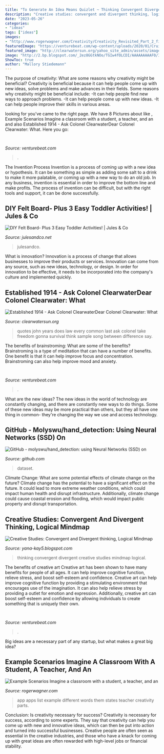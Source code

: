 ```yaml
---
title: "To Generate An Idea Means Quizlet ~ Thinking Convergent Divergent Creative Studies Mindmap Logical"
description: "Creative studies: convergent and divergent thinking, logical mindmap"
date: "2023-05-26"
categories:
- "ideas"
tags: ["ideas"]
images:
- "http://www.rogerwagner.com/Creativity/Creativity_Revisited_Part_2_files/droppedImage_1.jpg"
featuredImage: "https://venturebeat.com/wp-content/uploads/2020/01/Cruise-Track-4-Inside-Vehicle.jpg?w=800"
featured_image: "http://clearwatersun.org/yahoo_site_admin/assets/images/col_cw_from_equinox_issue.98192504_std.png"
image: "http://2.bp.blogspot.com/_2ez8GGtkNOo/TGIw4fOLCDI/AAAAAAAAAF0/IBwLnIXv_fc/s1600/Picture1.jpg"
ShowToc: true
author: "Mallory Stiedemann"
---
```



The purpose of creativity: What are some reasons why creativity might be beneficial?
Creativity is beneficial because it can help people come up with new ideas, solve problems and make advances in their fields. Some reasons why creativity might be beneficial include: 
-It can help people find new ways to approach problems. 
-It can help people come up with new ideas. 
-It can help people improve their skills in various areas.

	

		
looking for  you've came to the right page. We have 8 Pictures about  like , Example Scenarios Imagine a classroom with a student, a teacher, and an and also Established 1914 - ﻿Ask Colonel ClearwaterDear Colonel Clearwater: What. Here you go:
		
    
## 

<img loading=lazy src="https://venturebeat.com/wp-content/uploads/2020/05/hp-spring-5.jpg" onerror="this.onerror=null;this.src='https://tse2.mm.bing.net/th?id=OIP.fXSXyjRlr5jTrM8LdxvxWQHaFj&amp;pid=15.1';" alt="">

_Source: venturebeat.com_

>. 

	

The Invention Process
Invention is a process of coming up with a new idea or hypothesis. It can be something as simple as adding some salt to a drink to make it more palatable, or coming up with a new way to do an old job. In any business, invention is essential in order to improve the bottom line and make profits. The process of invention can be difficult, but with the right tools and support, it can be done successfully.

    
## DIY Felt Board- Plus 3 Easy Toddler Activities! | Jules &amp; Co

<img loading=lazy src="https://julesandco.net/wp-content/uploads/2015/07/IMG_6200.jpeg.jpg" onerror="this.onerror=null;this.src='https://tse2.mm.bing.net/th?id=OIP.YEG3u69L3LBrMv8bbhmjAQHaJ3&amp;pid=15.1';" alt="DIY Felt Board- Plus 3 Easy Toddler Activities! | Jules &amp; Co">

_Source: julesandco.net_

>julesandco. 

	

What is innovation?
Innovation is a process of change that allows businesses to improve their products or services. Innovation can come from any source, such as new ideas, technology, or design. In order for innovation to be effective, it needs to be incorporated into the company's culture and implemented quickly.

    
## Established 1914 - ﻿Ask Colonel ClearwaterDear Colonel Clearwater: What

<img loading=lazy src="http://clearwatersun.org/yahoo_site_admin/assets/images/col_cw_from_equinox_issue.98192504_std.png" onerror="this.onerror=null;this.src='https://tse3.mm.bing.net/th?id=OIP.UVUSZrs7f8DVfAAK3ts4rgHaLa&amp;pid=15.1';" alt="Established 1914 - ﻿Ask Colonel ClearwaterDear Colonel Clearwater: What">

_Source: clearwatersun.org_

>quotes john years does law every common last ask colonel take freedom gonna survival think sample song between difference say. 

	

The benefits of brainstroming: What are some of the benefits?
Brainstroming is a type of meditation that can have a number of benefits. One benefit is that it can help improve focus and concentration. Brainstroming can also help improve mood and anxiety.

    
## 

<img loading=lazy src="https://venturebeat.com/wp-content/uploads/2020/01/Cruise-Track-4-Inside-Vehicle.jpg?w=800" onerror="this.onerror=null;this.src='https://tse3.mm.bing.net/th?id=OIP.yrzj_xT8CPpaMnmsbaoxwAHaFj&amp;pid=15.1';" alt="">

_Source: venturebeat.com_

>. 

	

What are the new ideas?
The new ideas in the world of technology are constantly changing, and there are constantly new ways to do things. Some of these new ideas may be more practical than others, but they all have one thing in common- they're changing the way we use and access technology.

    
## GitHub - Molyswu/hand_detection: Using Neural Networks (SSD) On

<img loading=lazy src="https://opengraph.githubassets.com/20c474eb2e6dfd727b781fd76ddccb57fde55b4b9ef26197fe715cb1247db14f/molyswu/hand_detection" onerror="this.onerror=null;this.src='https://tse1.mm.bing.net/th?id=OIP.nQnVuYiQsQ1DfQaVirof-wHaDt&amp;pid=15.1';" alt="GitHub - molyswu/hand_detection: using Neural Networks (SSD) on">

_Source: github.com_

>dataset. 

	

Climate Change: What are some potential effects of climate change on the future?
Climate change has the potential to have a significant effect on the future. It could lead to more extreme weather conditions, which could impact human health and disrupt infrastructure. Additionally, climate change could cause coastal erosion and flooding, which would impact public property and disrupt transportation.

    
## Creative Studies: Convergent And Divergent Thinking, Logical Mindmap

<img loading=lazy src="http://2.bp.blogspot.com/_2ez8GGtkNOo/TGIw4fOLCDI/AAAAAAAAAF0/IBwLnIXv_fc/s1600/Picture1.jpg" onerror="this.onerror=null;this.src='https://tse3.mm.bing.net/th?id=OIP.IRvpL8HaLrcSzaLtebW2zQHaJl&amp;pid=15.1';" alt="Creative Studies: Convergent and Divergent thinking, Logical Mindmap">

_Source: yana-kay5.blogspot.com_

>thinking convergent divergent creative studies mindmap logical. 

	

The benefits of creative art
Creative art has been shown to have many benefits for people of all ages. It can help improve cognitive function, relieve stress, and boost self-esteem and confidence.
Creative art can help improve cognitive function by providing a stimulating environment that encourages use of the imagination. It can also help relieve stress by providing a outlet for emotion and expression. Additionally, creative art can boost self-esteem and confidence by allowing individuals to create something that is uniquely their own.

    
## 

<img loading=lazy src="https://venturebeat.com/wp-content/uploads/2020/03/ab.png" onerror="this.onerror=null;this.src='https://tse2.mm.bing.net/th?id=OIP.AKx8wjrYWUxVeIVAsY_I9QHaE8&amp;pid=15.1';" alt="">

_Source: venturebeat.com_

>. 

	

Big ideas are a necessary part of any startup, but what makes a great big idea? 

    
## Example Scenarios Imagine A Classroom With A Student, A Teacher, And An

<img loading=lazy src="http://www.rogerwagner.com/Creativity/Creativity_Revisited_Part_2_files/droppedImage_1.jpg" onerror="this.onerror=null;this.src='https://tse3.mm.bing.net/th?id=OIP.Yg7nVEaamUpGMxoO-_cAaAAAAA&amp;pid=15.1';" alt="Example Scenarios Imagine a classroom with a student, a teacher, and an">

_Source: rogerwagner.com_

>app apps list example different words them states teacher creativity parts. 

	

Conclusion: Is creativity necessary for success?
Creativity is necessary for success, according to some experts. They say that creativity can help you come up with new and innovative ideas, which can then be put into action and turned into successful businesses. Creative people are often seen as essential in the creative industries, and those who have a knack for coming up with great ideas are often rewarded with high-level jobs or financial stability.

